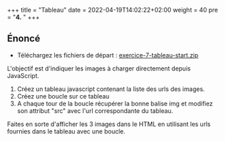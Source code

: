 +++
title = "Tableau"
date =  2022-04-19T14:02:22+02:00
weight = 40
pre = "<b>4.</b> "
+++

## Énoncé

- Téléchargez les fichiers de départ : [exercice-7-tableau-start.zip](/exos-js/7-tableau/exercice-7-tableau-start.zip)

L'objectif est d'indiquer les images à charger directement depuis JavaScript.

1. Créez un tableau javascript contenant la liste des urls des images.
2. Créez une boucle sur ce tableau
3. A chaque tour de la boucle récupérer la bonne balise img et modifiez son attribut "src" avec l'url correspondante du tableau.

Faites en sorte d'afficher les 3 images dans le HTML en utilisant les urls fournies dans le tableau avec une boucle.